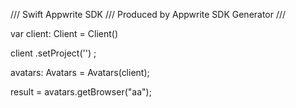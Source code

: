 /// Swift Appwrite SDK
/// Produced by Appwrite SDK Generator
///

var client: Client = Client()

client
    .setProject('')
;

avatars: Avatars =  Avatars(client);

result = avatars.getBrowser("aa");
